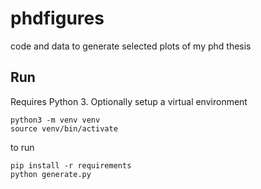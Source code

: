 # phdfigures
code and data to generate selected plots of my phd thesis

## Run
Requires Python 3. Optionally setup a virtual environment
```
python3 -m venv venv
source venv/bin/activate
```
to run
```
pip install -r requirements
python generate.py
```
